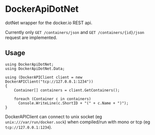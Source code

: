 DockerApiDotNet
===============

dotNet wrapper for the docker.io REST api.

Currently only `GET /containers/json` and `GET /containers/{id}/json` request are implemented.

## Usage

```
using DockerApiDotNet;
using DockerApiDotNet.Data;

using (DockerAPIClient client = new DockerAPIClient("tcp://127.0.0.1:1234"))
{
	Container[] containers = client.GetContainers();
	
	foreach (Container c in containers)
	  Console.WriteLine(c.ShortID + "(" + c.Name + ")");
}
```

DockerAPIClient can connect to unix socket (eg `unix:///var/run/docker.sock`) when compiled/run with mono or tcp (eg `tcp://127.0.0.1:1234`).
